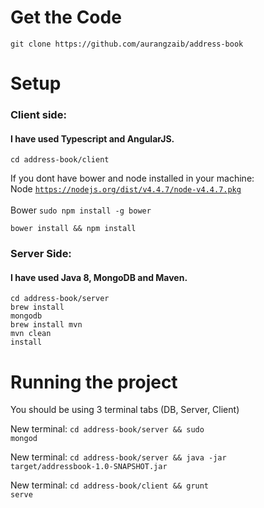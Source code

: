 <h1>Get the Code</h1>
<code>git clone https://github.com/aurangzaib/address-book</code>

<h1>Setup</h1>
<h3>Client side:</h3>

 <h4>I have used Typescript and AngularJS.</h4>

<code>cd address-book/client</code> <br/>

 If you dont have bower and node installed in your machine: <br/>
 Node  <code>https://nodejs.org/dist/v4.4.7/node-v4.4.7.pkg </code> <br/>
 Bower <code>sudo npm install -g bower </code>
 
<code>bower install && npm install</code>

<h3> Server Side:</h3>

 <h4> I have used Java 8, MongoDB and Maven. </h4>
 
<code>cd address-book/server</code> <br/>
<code>brew install mongodb</code><br/>
<code>brew install mvn</code><br/>
<code>mvn clean install</code> <br/>

<h1> Running the project </h1>

You should be using 3 terminal tabs (DB, Server, Client)

New terminal:
<code>cd address-book/server && sudo mongod</code> <br/>

New terminal:
<code>cd address-book/server && java -jar target/addressbook-1.0-SNAPSHOT.jar</code>

New terminal:
<code>cd address-book/client && grunt serve</code> <br/>
